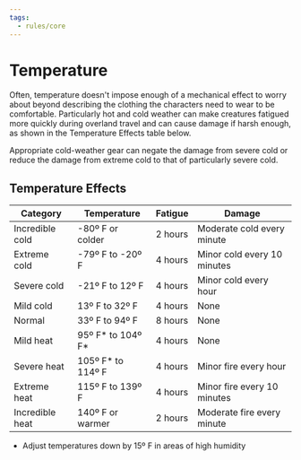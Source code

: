 ```yaml
---
tags:
  - rules/core
---
```

# Temperature

Often, temperature doesn't impose enough of a mechanical effect to worry about beyond describing the clothing the characters need to wear to be comfortable. Particularly hot and cold weather can make creatures fatigued more quickly during overland travel and can cause damage if harsh enough, as shown in the Temperature Effects table below.  
  
Appropriate cold-weather gear can negate the damage from severe cold or reduce the damage from extreme cold to that of particularly severe cold.

## Temperature Effects

|**Category**|**Temperature**|**Fatigue**|**Damage**|
|---|---|---|---|
|Incredible cold|-80º F or colder|2 hours|Moderate cold every minute|
|Extreme cold|-79º F to -20º F|4 hours|Minor cold every 10 minutes|
|Severe cold|-21º F to 12º F|4 hours|Minor cold every hour|
|Mild cold|13º F to 32º F|4 hours|None|
|Normal|33º F to 94º F|8 hours|None|
|Mild heat|95º F* to 104º F*|4 hours|None|
|Severe heat|105º F* to 114º F|4 hours|Minor fire every hour|
|Extreme heat|115º F to 139º F|4 hours|Minor fire every 10 minutes|
|Incredible heat|140º F or warmer|2 hours|Moderate fire every minute|

* Adjust temperatures down by 15º F in areas of high humidity